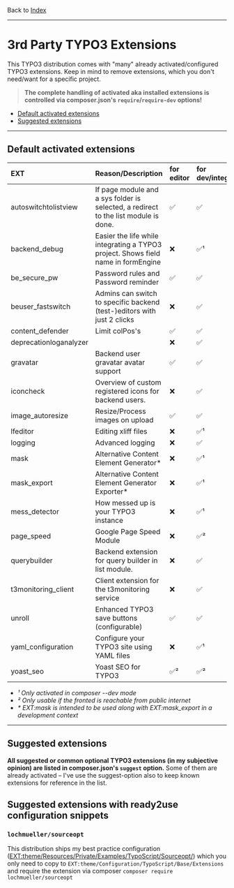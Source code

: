 Back to [Index](../Index.md)

---

# 3rd Party TYPO3 Extensions

This TYPO3 distribution comes with "many" already activated/configured
TYPO3 extensions. Keep in mind to remove extensions, which you don't
need/want for a specific project.

> **The complete handling of activated aka installed extensions is
> controlled via composer.json's `require`/`require-dev` options!**

- [Default activated extensions](#default-activated-extensions)
- [Suggested extensions](#suggested-extensions)

---

## Default activated extensions

|          EXT           |                                 Reason/Description                                  |     for editor      | for dev/integrator  |
|:-----------------------|:------------------------------------------------------------------------------------|:--------------------|:--------------------|
| autoswitchtolistview   | If page module and a sys folder is selected, a redirect to the list module is done. | :white_check_mark:  | :white_check_mark:  |
| backend_debug          | Easier the life while integrating a TYPO3 project. Shows field name in formEngine   | :x:                 | :white_check_mark:¹ |
| be_secure_pw           | Password rules and Password reminder                                                | :white_check_mark:  | :white_check_mark:  |
| beuser_fastswitch      | Admins can switch to specific backend (test-)editors with just 2 clicks             | :x:                 | :white_check_mark:  |
| content_defender       | Limit colPos's                                                                      | :white_check_mark:  | :white_check_mark:  |
| deprecationloganalyzer |                                                                                     | :x:                 | :white_check_mark:  |
| gravatar               | Backend user gravatar avatar support                                                | :white_check_mark:  | :white_check_mark:  |
| iconcheck              | Overview of custom registered icons for backend users.                              | :x:                 | :white_check_mark:  |
| image_autoresize       | Resize/Process images on upload                                                     | :white_check_mark:  | :white_check_mark:  |
| lfeditor               | Editing xliff files                                                                 | :x:                 | :white_check_mark:¹ |
| logging                | Advanced logging                                                                    | :x:                 | :white_check_mark:  |
| mask                   | Alternative Content Element Generator*                                              | :x:                 | :white_check_mark:¹ |
| mask_export            | Alternative Content Element Generator Exporter*                                     | :x:                 | :white_check_mark:¹ |
| mess_detector          | How messed up is your TYPO3 instance                                                | :x:                 | :white_check_mark:¹ |
| page_speed             | Google Page Speed Module                                                            | :x:                 | :white_check_mark:² |
| querybuilder           | Backend extension for query builder in list module.                                 | :x:                 | :white_check_mark:  |
| t3monitoring_client    | Client extension for the t3monitoring service                                       | :x:                 | :white_check_mark:  |
| unroll                 | Enhanced TYPO3 save buttons (configurable)                                          | :white_check_mark:  | :white_check_mark:  |
| yaml_configuration     | Configure your TYPO3 site using YAML files                                          | :x:                 | :white_check_mark:¹ |
| yoast_seo              | Yoast SEO for TYPO3                                                                 | :white_check_mark:² | :white_check_mark:² |

* _¹ Only activated in composer --dev mode_
* _² Only usable if the fronted is reachable from public internet_
* _* EXT:mask is intended to be used along with EXT:mask_export in a
  development context_

---

## Suggested extensions

**All suggested or common optional TYPO3 extensions (in my subjective
opinion) are listed in composer.json's `suggest` option.** Some of them
are already activated – I've use the suggest-option also to keep known
extensions for reference in the list.

## Suggested extensions with ready2use configuration snippets

### `lochmueller/sourceopt`

This distribution ships my best practice configuration
([EXT:theme/Resources/Private/Examples/TypoScript/Sourceopt/](../../../Resources/Private/Examples/TypoScript/Sourceopt))
which you only need to copy to `EXT:theme/Configuration/TypoScript/Base/Extensions`
and require the extension via composer `composer require lochmueller/sourceopt`
